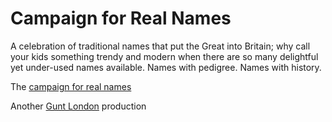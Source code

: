# Campaign for Real Names

A celebration of traditional names that put the Great into Britain; why call your kids something trendy and modern when there are so many delightful yet under-used names available. Names with pedigree. Names with history.

The [campaign for real names](campaignforrealnames.com)

Another [Gunt London](http://guntlondon.com) production